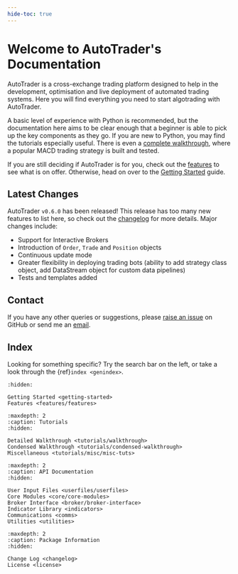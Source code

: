 ```yaml
---
hide-toc: true
---
```


# Welcome to AutoTrader's Documentation

AutoTrader is a cross-exchange trading platform designed to help in the development, optimisation and live 
deployment of automated trading systems. Here you will find everything you need to start 
algotrading with AutoTrader.

A basic level of experience with Python is recommended, but the documentation here 
aims to be clear enough that a beginner is able to pick up the key components as they go. If you are 
new to Python, you may find the tutorials especially useful. There is even a 
[complete walkthrough](tutorials/walkthrough), where a popular MACD trading strategy is built and tested.

If you are still deciding if AutoTrader is for you, check out the [features](features-landing) to 
see what is on offer. Otherwise, head on over to the [Getting Started](getting-started) guide.


## Latest Changes
AutoTrader `v0.6.0` has been released! This release has too many new features to list here, so 
check out the [changelog](changelog) for more details. Major changes include:
- Support for Interactive Brokers
- Introduction of `Order`, `Trade` and `Position` objects
- Continuous update mode
- Greater flexibility in deploying trading bots (ability to add strategy class object, add DataStream object
  for custom data pipelines)
- Tests and templates added


## Contact
If you have any other queries or suggestions, please [raise an issue](https://github.com/kieran-mackle/AutoTrader/issues)
on GitHub or send me an [email](mailto:kemackle98@gmail.com).


## Index
Looking for something specific? Try the search bar on the left, or take a look through the 
{ref}`index <genindex>`.



```{toctree}
:hidden:

Getting Started <getting-started>
Features <features/features>
```

```{toctree}
:maxdepth: 2
:caption: Tutorials
:hidden:

Detailed Walkthrough <tutorials/walkthrough>
Condensed Walkthrough <tutorials/condensed-walkthrough>
Miscellaneous <tutorials/misc/misc-tuts>
```

```{toctree}
:maxdepth: 2
:caption: API Documentation
:hidden:
   
User Input Files <userfiles/userfiles>
Core Modules <core/core-modules>
Broker Interface <broker/broker-interface>
Indicator Library <indicators>
Communications <comms>
Utilities <utilities>
```

```{toctree}
:maxdepth: 2
:caption: Package Information
:hidden:

Change Log <changelog>
License <license>
```
